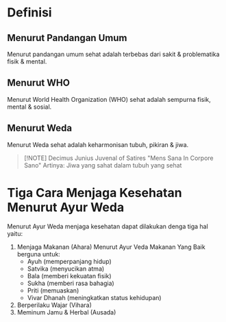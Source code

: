 # Definisi
## Menurut Pandangan Umum
Menurut pandangan umum sehat adalah terbebas dari sakit & problematika fisik & mental.
## Menurut WHO
Menurut World Health Organization (WHO) sehat adalah sempurna fisik, mental & sosial.
## Menurut Weda
Menurut Weda sehat adalah keharmonisan tubuh, pikiran & jiwa.


> [!NOTE] Decimus Junius Juvenal of Satires
> "Mens Sana In Corpore Sano"
> Artinya:
> Jiwa yang sahat dalam tubuh yang sehat


# Tiga Cara Menjaga Kesehatan Menurut Ayur Weda
Menurut Ayur Weda menjaga kesehatan dapat dilakukan denga tiga hal yaitu:
1. Menjaga Makanan (Ahara)
	Menurut Ayur Veda Makanan Yang Baik berguna untuk:
	- Ayuh (memperpanjang hidup)
	- Satvika (menyucikan atma)
	- Bala (memberi kekuatan fisik)
	- Sukha (memberi rasa bahagia)
	- Priti (memuaskan)
	- Vivar Dhanah (meningkatkan status kehidupan)
2. Berperilaku Wajar (Vihara)
3. Meminum Jamu & Herbal (Ausada)